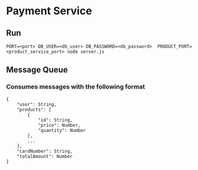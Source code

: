 
# Payment Service

## Run

`PORT=<port> DB_USER=<db_user> DB_PASSWORD=<db_password>  PRODUCT_PORT=<product_service_port> node server.js`

## Message Queue

### Consumes messages with the following format

```
{
    "user": String,
    "products": [
        {
            "id": String,
            "price": Number,
            "quantity": Number
        },
        ...
    ],
    "cardNumber": String,
    "totalAmount": Number
}
```

